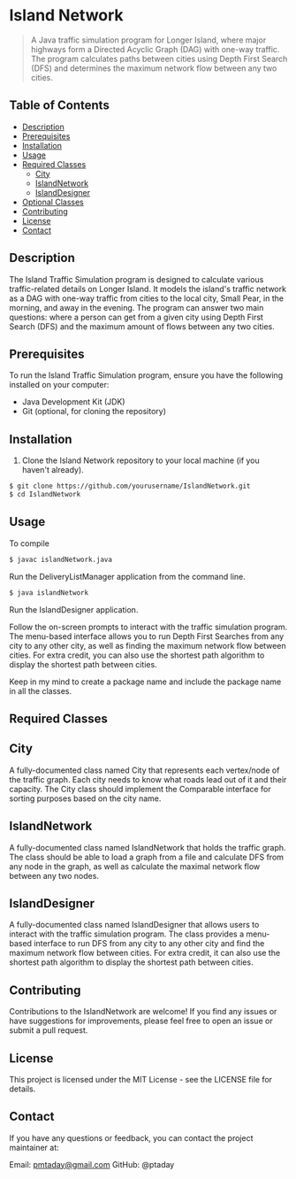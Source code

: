 # Island Network

> A Java traffic simulation program for Longer Island, where major highways form a Directed Acyclic Graph (DAG) with one-way traffic. The program calculates paths between cities using Depth First Search (DFS) and determines the maximum network flow between any two cities.

## Table of Contents

- [Description](#description)
- [Prerequisites](#prerequisites)
- [Installation](#installation)
- [Usage](#usage)
- [Required Classes](#required-classes)
  - [City](#city)
  - [IslandNetwork](#islandnetwork)
  - [IslandDesigner](#islanddesigner)
- [Optional Classes](#optional-classes)
- [Contributing](#contributing)
- [License](#license)
- [Contact](#contact)

## Description

The Island Traffic Simulation program is designed to calculate various traffic-related details on Longer Island. It models the island's traffic network as a DAG with one-way traffic from cities to the local city, Small Pear, in the morning, and away in the evening. The program can answer two main questions: where a person can get from a given city using Depth First Search (DFS) and the maximum amount of flows between any two cities.

## Prerequisites

To run the Island Traffic Simulation program, ensure you have the following installed on your computer:

- Java Development Kit (JDK)
- Git (optional, for cloning the repository)

## Installation

1. Clone the Island Network repository to your local machine (if you haven't already).

```bash
$ git clone https://github.com/yourusername/IslandNetwork.git
$ cd IslandNetwork
```
## Usage
To compile 
```bash
$ javac islandNetwork.java
```
Run the DeliveryListManager application from the command line.
```bash
$ java islandNetwork
```
Run the IslandDesigner application.

Follow the on-screen prompts to interact with the traffic simulation program. The menu-based interface allows you to run Depth First Searches from any city to any other city, as well as finding the maximum network flow between cities. For extra credit, you can also use the shortest path algorithm to display the shortest path between cities.

Keep in my mind to create a package name and include the package name in all the classes.

## Required Classes

## City
A fully-documented class named City that represents each vertex/node of the traffic graph. Each city needs to know what roads lead out of it and their capacity. The City class should implement the Comparable interface for sorting purposes based on the city name.

## IslandNetwork
A fully-documented class named IslandNetwork that holds the traffic graph. The class should be able to load a graph from a file and calculate DFS from any node in the graph, as well as calculate the maximal network flow between any two nodes.

## IslandDesigner
A fully-documented class named IslandDesigner that allows users to interact with the traffic simulation program. The class provides a menu-based interface to run DFS from any city to any other city and find the maximum network flow between cities. For extra credit, it can also use the shortest path algorithm to display the shortest path between cities.

## Contributing
Contributions to the IslandNetwork are welcome! If you find any issues or have suggestions for improvements, please feel free to open an issue or submit a pull request.

## License
This project is licensed under the MIT License - see the LICENSE file for details.

## Contact
If you have any questions or feedback, you can contact the project maintainer at:

Email: pmtaday@gmail.com
GitHub: @ptaday
